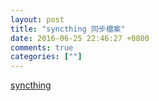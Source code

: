 ```yaml
---
layout: post
title: "syncthing 同步檔案"
date: 2016-06-25 22:46:27 +0800
comments: true
categories: [""]
---
```



<!-- more -->


[syncthing]

[syncthing]:https://github.com/syncthing/syncthing
